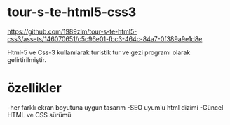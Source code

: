 ﻿# tour-s-te-html5-css3


https://github.com/1989zlm/tour-s-te-html5-css3/assets/146070651/c5c96e01-fbc3-464c-84a7-0f389a9e1d8e

Html-5 ve Css-3 kullanılarak turistik tur ve gezi programı olarak gelirtirilmiştir.

# özellikler
-her farklı ekran boyutuna uygun tasarım
-SEO uyumlu html dizimi
-Güncel HTML ve CSS sürümü

